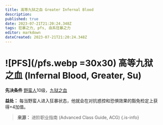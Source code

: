 ```yaml
---
title: 高等九狱之血 Greater Infernal Blood
description: 
published: true
date: 2023-07-21T21:20:24.348Z
tags: 狂暴之力, pfs, 血系狂暴之力
editor: markdown
dateCreated: 2023-07-21T21:20:24.348Z
---
```


# ![PFS](/pfs.webp =30x30) 高等九狱之血 (Infernal Blood, Greater, Su)

**先决条件** [野蛮人](/野蛮人)10级，[九狱之血](/狂暴之力/九狱之血)

**益处：** 每当野蛮人进入狂暴状态，他就会在对抗惑控和恐惧效果的豁免检定上获得+4加值。

> **来源：** 进阶职业指南 (Advanced Class Guide, ACG)
{.is-info}